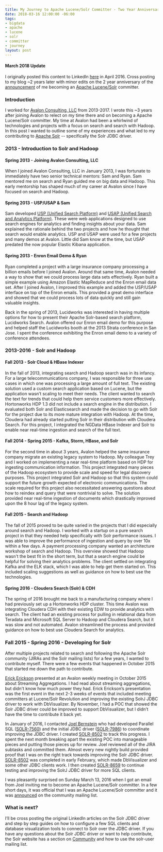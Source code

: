 ```yaml
---
title: My Journey to Apache Lucene/Solr Committer - Two Year Anniversary
date: 2018-03-16 12:00:00 -06:00
tags:
- bigdata
- apache
- lucene
- solr
- committer
- journey
layout: post
---
```


#### March 2018 Update
I originally posted this content to LinkedIn [here](https://www.linkedin.com/pulse/my-journey-apache-lucenesolr-committer-kevin-risden/) in April 2016. Cross posting to my blog ~2 years later with minor edits on the 2 year anniversary of the [announcement](http://mail-archives.apache.org/mod_mbox/lucene-dev/201603.mbox/%3CCAE4tqLPcNwyJpsD8UBUJ67-52TVWDq-GY7H1Bk8_C1RO_7KFgA@mail.gmail.com%3E) of me becoming an [Apache Lucene/Solr](https://lucene.apache.org/solr/) committer.

### Introduction
I worked for [Avalon Consulting, LLC](https://www.avalonconsult.com) from 2013-2017. I wrote this ~3 years after joining Avalon to relect on my time there and on becoming a Apache Lucene/Solr committer. My time at Avalon had been a whirlwind of technologies and projects with a focus on search and search with Hadoop. In this post I wanted to outline some of my experiences and what led to my contributing to [Apache Solr](https://lucene.apache.org/solr/) -- specifically the Solr JDBC driver.

### 2013 - Introduction to Solr and Hadoop
#### Spring 2013 - Joining Avalon Consulting, LLC
When I joined Avalon Consulting, LLC in January 2013, I was fortunate to immediately have two senior technical mentors: Sam and Ryan. Sam mentored me on search and Ryan guided me on big data and Hadoop. This early mentorship has shaped much of my career at Avalon since I have focused on search and Hadoop.

#### Spring 2013 - USP/USAP & Sam
Sam developed [USP (Unified Search Platform)](http://www.avalonconsult.com/unified-search-platform) and [USAP (Unified Search and Analytics Platform)](http://www.avalonconsult.com/usap). These were web applications designed to use search engines for analytics and finding insights about your data. Sam explained the rationale behind the two projects and how he thought that search would enable analytics. USP and USAP were used for a few projects and many demos at Avalon. Little did Sam know at the time, but USAP predated the now popular Elastic Kibana application.

#### Spring 2013 - Enron Email Demo & Ryan
Ryan completed a project with a large insurance company processing a billion emails before I joined Avalon. Around that same time, Avalon needed a way to show that we could process large data sets effectively. Ryan built a simple example using Amazon Elastic MapReduce and the Enron email data set. After I joined Avalon, I improved this example and added the USP/USAP interface on top of the Enron emails. This provided a great demo interface and showed that we could process lots of data quickly and still gain valuable insights.

Back in the spring of 2013, Lucidworks was interested in having multiple options for how to present their Apache Solr-based search platform, Lucidworks Search. Avalon offered our Enron email demo for this purpose and helped staff the Lucidworks booth at the 2013 Strata conference in San Jose. I spent the conference exhibiting the Enron email demo to a variety of conference attendees.

### 2013-2016 - Solr and Hadoop
#### Fall 2013 - Solr Cloud & HBase Indexer
In the fall of 2013, integrating search and Hadoop search was in its infancy. For a large telecommunications company, I was responsible for three use cases in which one was processing a large amount of full text. The existing solution used a custom search application based on Lucene, but the application wasn’t scaling to meet their needs. The client wanted to search the text for trends that could help them service customers more effectively. Hortonworks HDP 1.3 did not include a search engine in the distribution. I evaluated both Solr and Elasticsearch and made the decision to go with Solr for the project due to its more mature integration with Hadoop. At the time, Cloudera had already started putting Solr in their distribution with Cloudera Search. For this project, I integrated the NGData HBase Indexer and Solr to enable near real-time ingestion and search of the full text.

#### Fall 2014 - Spring 2015 - Kafka, Storm, HBase, and Solr
For the second time in about 3 years, Avalon helped the same insurance company migrate an existing legacy system to Hadoop. My colleague Trey and I worked on implementing a near real-time platform based on HDP for ingesting communication information. This project integrated many pieces of the Hadoop ecosystem to provide scale and speed for legal discovery purposes. This project integrated Solr and Hadoop so that this system could support the future growth expected of electronic communications. The scale required for this project also necessitated answering questions about how to reindex and query that were nontrivial to solve. The solution provided near real-time ingestion of documents which drastically improved upon the 8 hour lag of the legacy system.

#### Fall 2015 - Search and Hadoop
The fall of 2015 proved to be quite varied in the projects that I did especially around search and Hadoop. I worked with a startup on a pure search project in that they needed help specifically with Solr performance issues. I was able to improve the performance of ingestion and query by over 10x within a few days. A payment processing company wanted an architecture workshop of search and Hadoop. This overview showed that Hadoop wasn't the best fit in the short term, but that a search engine could be helpful for solving their analytics problems. The client settled on integrating Kafka and the ELK stack, which I was able to help get them started on. This included scaling suggestions as well as guidance on how to best use the technologies.

#### Spring 2016 - Cloudera Search (Solr) & CDH
The spring of 2016 brought me back to a manufacturing company where I had previously set up a Hortonworks HDP cluster. This time Avalon was integrating Cloudera CDH with their existing EDW to provide analytics with search. The client had an existing process for pulling in relational data from Teradata and Microsoft SQL Server to Hadoop and Cloudera Search, but it was slow and not automated. Avalon streamlined the process and provided guidance on how to best use Cloudera Search for analytics.

### Fall 2015 - Spring 2016 - Developing for Solr
After multiple projects related to search and following the Apache Solr community (JIRAs and the Solr mailing lists) for a few years, I wanted to contribute myself. There were a few events that happened in October 2015 that started me down the path to contribute.

[Erick Erickson](https://www.linkedin.com/in/erick-erickson-129a341) presented at an Avalon weekly meeting in October 2015 about Streaming Aggregations. I had read about streaming aggregations, but didn't know how much power they had. Erick Erickson’s presentation was the first event in the next 2-3 weeks of events that included meeting committers at Lucene/Solr Revolution and improving the existing SolrJ JDBC driver to work with DbVisualizer. By November, I had a POC that showed the Solr JDBC driver could be improved to support DbVisualizer, but I didn’t have the time to contribute it back yet.

In January of 2016, I contacted [Joel Bernstein](https://www.linkedin.com/in/bernsteinjoel) who had developed Parallel SQL ([SOLR-7560](https://issues.apache.org/jira/browse/SOLR-7560)) and the initial JDBC driver ([SOLR-7986](https://issues.apache.org/jira/browse/SOLR-7986)) to coordinate improving the JDBC driver. I created [SOLR-8502](https://issues.apache.org/jira/browse/SOLR-8502) to track this progress. I spent the next month breaking apart the existing POC into manageable pieces and putting those pieces up for review. Joel reviewed all of the JIRA subtasks and committed them. Almost every new nightly build provided proof that I was on the right track towards improving the Solr JDBC driver. [SOLR-8502](https://issues.apache.org/jira/browse/SOLR-8502) was completed in early February, which made DbVisualizer and some other JDBC clients work. I then created [SOLR-8659](https://issues.apache.org/jira/browse/SOLR-8659) to continue testing and improving the SolrJ JDBC driver for more SQL clients.

I was pleasantly surprised on Sunday March 13, 2016 when I got an email from Joel inviting me to become an Apache Lucene/Solr committer. In a few short days, it was official that I was an Apache Lucene/Solr committer and it was [announced](http://mail-archives.apache.org/mod_mbox/lucene-dev/201603.mbox/%3CCAE4tqLPcNwyJpsD8UBUJ67-52TVWDq-GY7H1Bk8_C1RO_7KFgA@mail.gmail.com%3E) on the community mailing list.

### What is next?
I’ll be cross posting the original LinkedIn articles on the Solr JDBC driver and step by step guides on how to configure a few SQL clients and database visualization tools to connect to Solr over the JDBC driver. If you have any questions about the Solr JDBC driver or want to help contribute, the Solr website has a section on [Community](https://lucene.apache.org/solr/resources.html#community) and how to use the solr-user mailing list.


